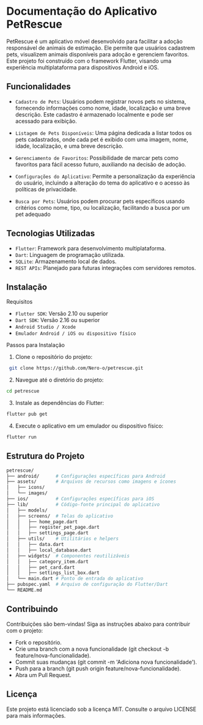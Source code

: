 # Documentação do Aplicativo PetRescue

PetRescue é um aplicativo móvel desenvolvido para facilitar a adoção responsável de animais de estimação. Ele permite que usuários cadastrem pets, visualizem animais disponíveis para adoção e gerenciem favoritos. Este projeto foi construído com o framework Flutter, visando uma experiência multiplataforma para dispositivos Android e iOS.

## Funcionalidades

- `Cadastro de Pets`: Usuários podem registrar novos pets no sistema, fornecendo informações como nome, idade, localização e uma breve descrição. Este cadastro é armazenado localmente e pode ser acessado para exibição.

- `Listagem de Pets Disponíveis`: Uma página dedicada a listar todos os pets cadastrados, onde cada pet é exibido com uma imagem, nome, idade, localização, e uma breve descrição.

- `Gerenciamento de Favoritos`: Possibilidade de marcar pets como favoritos para fácil acesso futuro, auxiliando na decisão de adoção.

- `Configurações do Aplicativo`: Permite a personalização da experiência do usuário, incluindo a alteração do tema do aplicativo e o acesso às políticas de privacidade.
 
- `Busca por Pets`: Usuários podem procurar pets específicos usando critérios como nome, tipo, ou localização, facilitando a busca por um pet adequado

## Tecnologias Utilizadas
- `Flutter`: Framework para desenvolvimento multiplataforma.
- `Dart`: Linguagem de programação utilizada.
- `SQLite`: Armazenamento local de dados.
- `REST APIs`: Planejado para futuras integrações com servidores remotos.
## Instalação
Requisitos
- `Flutter SDK`: Versão 2.10 ou superior
- `Dart SDK`: Versão 2.16 ou superior
- `Android Studio / Xcode`
- `Emulador Android / iOS ou dispositivo físico`

Passos para Instalação

1. Clone o repositório do projeto:

```bash
 git clone https://github.com/Nero-o/petrescue.git

```
2. Navegue até o diretório do projeto:

```bash
cd petrescue
```

3. Instale as dependências do Flutter:
```bash
flutter pub get
```

4. Execute o aplicativo em um emulador ou dispositivo físico:
```bash
flutter run
```
    
## Estrutura do Projeto
```bash
petrescue/
├── android/      # Configurações específicas para Android
├── assets/       # Arquivos de recursos como imagens e ícones
│   ├── icons/
│   └── images/
├── ios/          # Configurações específicas para iOS
├── lib/          # Código-fonte principal do aplicativo
│   ├── models/
│   ├── screens/  # Telas do aplicativo
│   │   ├── home_page.dart
│   │   ├── register_pet_page.dart
│   │   ├── settings_page.dart
│   ├── utils/    # Utilitários e helpers
│   │   ├── data.dart
│   │   ├── local_database.dart
│   ├── widgets/  # Componentes reutilizáveis
│   │   ├── category_item.dart
│   │   ├── pet_card.dart
│   │   ├── settings_list_box.dart
│   └── main.dart # Ponto de entrada do aplicativo
├── pubspec.yaml  # Arquivo de configuração do Flutter/Dart
└── README.md
```
## Contribuindo
Contribuições são bem-vindas! Siga as instruções abaixo para contribuir com o projeto:
- Fork o repositório.
- Crie uma branch com a nova funcionalidade (git checkout -b feature/nova-funcionalidade).
- Commit suas mudanças (git commit -m 'Adiciona nova funcionalidade').
- Push para a branch (git push origin feature/nova-funcionalidade).
- Abra um Pull Request.

## Licença
Este projeto está licenciado sob a licença MIT. Consulte o arquivo LICENSE para mais informações.
